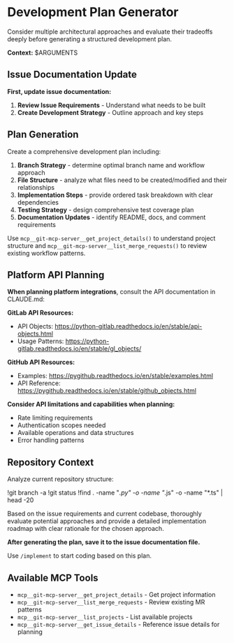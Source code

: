 # Development Plan Generator

Consider multiple architectural approaches and evaluate their tradeoffs deeply before generating a structured development plan.

**Context:** $ARGUMENTS

## Issue Documentation Update

**First, update issue documentation:**

1. **Review Issue Requirements** - Understand what needs to be built
2. **Create Development Strategy** - Outline approach and key steps

## Plan Generation

Create a comprehensive development plan including:

1. **Branch Strategy** - determine optimal branch name and workflow approach
2. **File Structure** - analyze what files need to be created/modified and their relationships
3. **Implementation Steps** - provide ordered task breakdown with clear dependencies
4. **Testing Strategy** - design comprehensive test coverage plan
5. **Documentation Updates** - identify README, docs, and comment requirements

Use `mcp__git-mcp-server__get_project_details()` to understand project structure and `mcp__git-mcp-server__list_merge_requests()` to review existing workflow patterns.

## Platform API Planning

**When planning platform integrations**, consult the API documentation in CLAUDE.md:

**GitLab API Resources:**
- API Objects: https://python-gitlab.readthedocs.io/en/stable/api-objects.html
- Usage Patterns: https://python-gitlab.readthedocs.io/en/stable/gl_objects/

**GitHub API Resources:**
- Examples: https://pygithub.readthedocs.io/en/stable/examples.html
- API Reference: https://pygithub.readthedocs.io/en/stable/github_objects.html

**Consider API limitations and capabilities when planning:**
- Rate limiting requirements
- Authentication scopes needed
- Available operations and data structures
- Error handling patterns

## Repository Context

Analyze current repository structure:

!git branch -a
!git status
!find . -name "*.py" -o -name "*.js" -o -name "*.ts" | head -20

Based on the issue requirements and current codebase, thoroughly evaluate potential approaches and provide a detailed implementation roadmap with clear rationale for the chosen approach.

**After generating the plan, save it to the issue documentation file.**

Use `/implement` to start coding based on this plan.

## Available MCP Tools

- `mcp__git-mcp-server__get_project_details` - Get project information
- `mcp__git-mcp-server__list_merge_requests` - Review existing MR patterns
- `mcp__git-mcp-server__list_projects` - List available projects
- `mcp__git-mcp-server__get_issue_details` - Reference issue details for planning
